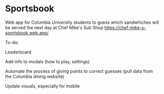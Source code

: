 # Sportsbook

Web app for Columbia University students to guess which sandwhiches will be served the next day at Chef Mike's Sub Shop
https://chef-mike-s-sportsbook.web.app/


To-do:

Leaderboard

Add info to modals (how to play, settings)

Automate the process of giving points to correct guesses (pull data from the Columbia dining website)

Update visuals, especially for mobile
